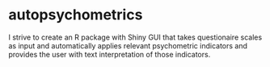 # autopsychometrics
I strive to create an R package with Shiny GUI that takes questionaire scales as input and automatically applies relevant psychometric indicators and provides the user with text interpretation of those indicators.
